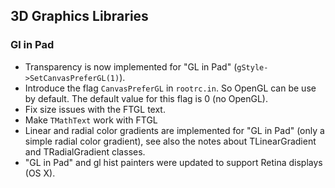 

## 3D Graphics Libraries

### Gl in Pad

- Transparency is now implemented for "GL in Pad" (`gStyle->SetCanvasPreferGL(1)`).
- Introduce the flag `CanvasPreferGL` in `rootrc.in`. So OpenGL can be use by 
  default. The default value for this flag is 0 (no OpenGL).
- Fix size issues with the FTGL text.
- Make `TMathText` work with FTGL
- Linear and radial color gradients are implemented for "GL in Pad"
  (only a simple radial color gradient),
  see also the notes about TLinearGradient and TRadialGradient classes.
- "GL in Pad" and gl hist painters were updated to support Retina displays
  (OS X).
